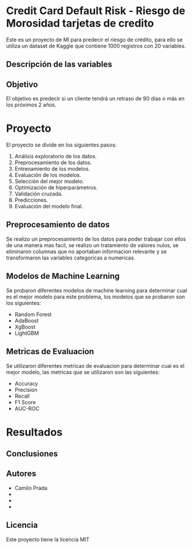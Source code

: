 # Credit Card Default Risk - Riesgo de Morosidad tarjetas de credito

Este es un proyecto de Ml para predecir el riesgo de crédito, para ello se utiliza un dataset de Kaggle que contiene 1000 registros con 20 variables. 

## Descripción de las variables

## Objetivo
El objetivo es predecir si un cliente tendrá un retraso de 90 días o más en los próximos 2 años.

# Proyecto
El proyecto se divide en los siguientes pasos:
1. Análisis exploratorio de los datos.
2. Preprocesamiento de los datos.
3. Entrenamiento de los modelos.
4. Evaluación de los modelos.
5. Selección del mejor modelo.
6. Optimización de hiperparámetros.
7. Validación cruzada.
8. Predicciones.
9. Evaluación del modelo final.

## Preprocesamiento de datos

Se realizo un preprocesamiento de los datos para poder trabajar con ellos de una manera mas facil, se realizo un tratamiento de valores nulos, se eliminaron columnas que no aportaban informacion relevante y se transformaron las variables categoricas a numericas.

## Modelos de Machine Learning

Se probaron diferentes modelos de machine learning para determinar cual es el mejor modelo para este problema, los modelos que se probaron son los siguientes:

- Random Forest
- AdaBoost
- XgBoost
- LightGBM

## Metricas de Evaluacion

Se utilizaron diferentes metricas de evaluacion para determinar cual es el mejor modelo, las metricas que se utilizaron son las siguientes:

- Accuracy
- Precision
- Recall
- F1 Score
- AUC-ROC

# Resultados


## Conclusiones

## Autores

- Camilo Prada
- 
-
-

## Licencia

Este proyecto tiene la licencia MIT
